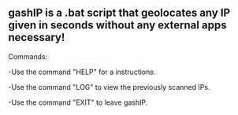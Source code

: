## gashIP is a .bat script that geolocates any IP given in seconds without any external apps necessary!
 Commands:

   -Use the command "HELP" for a instructions.

   -Use the command "LOG" to view the previously scanned IPs.

   -Use the command "EXIT" to leave gashIP.
